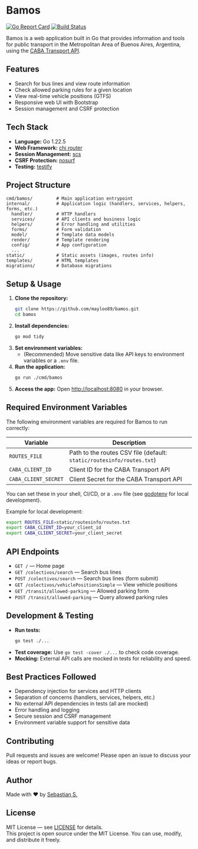 # Bamos

[![Go Report Card](https://goreportcard.com/badge/github.com/mayloo89/bamos)](https://goreportcard.com/report/github.com/mayloo89/bamos)
[![Build Status](https://github.com/mayloo89/bamos/actions/workflows/golangci-lint.yml/badge.svg)](https://github.com/mayloo89/bamos/actions)

Bamos is a web application built in Go that provides information and tools for public transport in the Metropolitan Area of Buenos Aires, Argentina, using the [CABA Transport API](https://api-transporte.buenosaires.gob.ar/console).

## Features
- Search for bus lines and view route information
- Check allowed parking rules for a given location
- View real-time vehicle positions (GTFS)
- Responsive web UI with Bootstrap
- Session management and CSRF protection

## Tech Stack
- **Language:** Go 1.22.5
- **Web Framework:** [chi router](https://github.com/go-chi/chi/v5)
- **Session Management:** [scs](https://github.com/alexedwards/scs/v2)
- **CSRF Protection:** [nosurf](https://github.com/justinas/nosurf)
- **Testing:** [testify](https://github.com/stretchr/testify)

## Project Structure
```
cmd/bamos/         # Main application entrypoint
internal/          # Application logic (handlers, services, helpers, forms, etc.)
  handler/         # HTTP handlers
  services/        # API clients and business logic
  helpers/         # Error handling and utilities
  forms/           # Form validation
  model/           # Template data models
  render/          # Template rendering
  config/          # App configuration
  ...
static/            # Static assets (images, routes info)
templates/         # HTML templates
migrations/        # Database migrations
```

## Setup & Usage
1. **Clone the repository:**
   ```sh
   git clone https://github.com/mayloo89/bamos.git
   cd bamos
   ```
2. **Install dependencies:**
   ```sh
   go mod tidy
   ```
3. **Set environment variables:**
   - (Recommended) Move sensitive data like API keys to environment variables or a `.env` file.
4. **Run the application:**
   ```sh
   go run ./cmd/bamos
   ```
5. **Access the app:**
   Open [http://localhost:8080](http://localhost:8080) in your browser.

## Required Environment Variables

The following environment variables are required for Bamos to run correctly:

| Variable           | Description                                      |
|--------------------|--------------------------------------------------|
| `ROUTES_FILE`      | Path to the routes CSV file (default: `static/routesinfo/routes.txt`) |
| `CABA_CLIENT_ID`   | Client ID for the CABA Transport API             |
| `CABA_CLIENT_SECRET` | Client Secret for the CABA Transport API         |

You can set these in your shell, CI/CD, or a `.env` file (see [godotenv](https://github.com/joho/godotenv) for local development).

Example for local development:
```sh
export ROUTES_FILE=static/routesinfo/routes.txt
export CABA_CLIENT_ID=your_client_id
export CABA_CLIENT_SECRET=your_client_secret
```

## API Endpoints
- `GET /` — Home page
- `GET /colectivos/search` — Search bus lines
- `POST /colectivos/search` — Search bus lines (form submit)
- `GET /colectivos/vehiclePositionsSimple` — View vehicle positions
- `GET /transit/allowed-parking` — Allowed parking form
- `POST /transit/allowed-parking` — Query allowed parking rules

## Development & Testing
- **Run tests:**
  ```sh
  go test ./...
  ```
- **Test coverage:**
  Use `go test -cover ./...` to check code coverage.
- **Mocking:**
  External API calls are mocked in tests for reliability and speed.

## Best Practices Followed
- Dependency injection for services and HTTP clients
- Separation of concerns (handlers, services, helpers, etc.)
- No external API dependencies in tests (all are mocked)
- Error handling and logging
- Secure session and CSRF management
- Environment variable support for sensitive data

## Contributing
Pull requests and issues are welcome! Please open an issue to discuss your ideas or report bugs.

## Author

Made with ❤️ by [Sebastian S.](https://github.com/mayloo89)

## License

MIT License — see [LICENSE](LICENSE) for details.  
This project is open source under the MIT License. You can use, modify, and distribute it freely.

